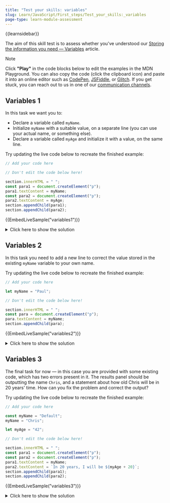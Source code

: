 ```yaml
---
title: "Test your skills: variables"
slug: Learn/JavaScript/First_steps/Test_your_skills:_variables
page-type: learn-module-assessment
---
```


{{learnsidebar}}

The aim of this skill test is to assess whether you've understood our [Storing the information you need — Variables](/en-US/docs/Learn/JavaScript/First_steps/Variables) article.

> [!NOTE]
> Click **"Play"** in the code blocks below to edit the examples in the MDN Playground.
> You can also copy the code (click the clipboard icon) and paste it into an online editor such as [CodePen](https://codepen.io/), [JSFiddle](https://jsfiddle.net/), or [Glitch](https://glitch.com/).
> If you get stuck, you can reach out to us in one of our [communication channels](/en-US/docs/MDN/Community/Communication_channels).

## Variables 1

In this task we want you to:

- Declare a variable called `myName`.
- Initialize `myName` with a suitable value, on a separate line (you can use your actual name, or something else).
- Declare a variable called `myAge` and initialize it with a value, on the same line.

Try updating the live code below to recreate the finished example:

```js live-sample___variables1
// Add your code here

// Don't edit the code below here!

section.innerHTML = " ";
const para1 = document.createElement("p");
para1.textContent = myName;
const para2 = document.createElement("p");
para2.textContent = myAge;
section.appendChild(para1);
section.appendChild(para2);
```

{{EmbedLiveSample("variables1")}}

<details>
<summary>Click here to show the solution</summary>

This task covers basic understanding of declaring a variable with a value, and initializing it — both separately and at the same time. Ideally your code should look something like this:

```js
let myName;
myName = "Chris";
let myAge = 42;
```

`let` is ideal for both declarations. `const` is not really appropriate, as such values might change, and it won't work in the first instance. `var` is not OK.

The `myAge` value will work whether you've initialised it with a numeric (no quotes) or string (quotes) value, however it is a numeric value, so using quotes for it isn't correct.

</details>

## Variables 2

In this task you need to add a new line to correct the value stored in the existing `myName` variable to your own name.

Try updating the live code below to recreate the finished example:

```js live-sample___variables2
// Add your code here

let myName = "Paul";

// Don't edit the code below here!

section.innerHTML = " ";
const para = document.createElement("p");
para.textContent = myName;
section.appendChild(para);
```

{{EmbedLiveSample("variables2")}}

<details>
<summary>Click here to show the solution</summary>

In task 2 the student needs to add a new line to correct the `myName` variable value so that it outputs their name on the screen.

The finished code should look something like this:

```js
let myName = "Paul";
myName = "Chris";
```

</details>

## Variables 3

The final task for now — in this case you are provided with some existing code, which has two errors present in it. The results panel should be outputting the name `Chris`, and a statement about how old Chris will be in 20 years' time. How can you fix the problem and correct the output?

Try updating the live code below to recreate the finished example:

```js live-sample___variables3
// Add your code here

const myName = "Default";
myName = "Chris";

let myAge = "42";

// Don't edit the code below here!

section.innerHTML = " ";
const para1 = document.createElement("p");
const para2 = document.createElement("p");
para1.textContent = myName;
para2.textContent = `In 20 years, I will be ${myAge + 20}`;
section.appendChild(para1);
section.appendChild(para2);
```

{{EmbedLiveSample("variables3")}}

<details>
<summary>Click here to show the solution</summary>

The last task in this article focuses around fixing some variable-related errors. Basically:

1. The `myName` variable is not being outputted correctly because it is being declared once using `const`, and then an attempt is being made to change the value.
2. The result of the sum is not being outputted correctly because the `myAge` variable is being declared as a number. It needs to have the quotes removed.

The solution should look something like this:

```js
let myName = "Default";
myName = "Chris";

let myAge = 42;
```

</details>
